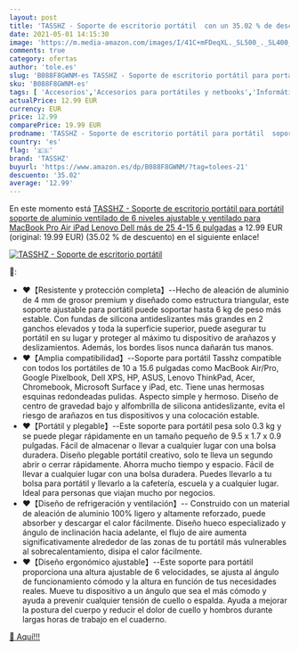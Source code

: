 ```yaml
---
layout: post
title: 'TASSHZ - Soporte de escritorio portátil  con un 35.02 % de descuento'
date: 2021-05-01 14:15:30
image: 'https://m.media-amazon.com/images/I/41C+mFDeqXL._SL500_._SL400_.jpg'
comments: true
category: ofertas
author: 'tole.es'
slug: 'B088F8GWNM-es TASSHZ - Soporte de escritorio portátil para portátil...'
sku: 'B088F8GWNM-es'
tags: [ 'Accesorios','Accesorios para portátiles y netbooks','Informática','Soportes de regazo para portátiles y netbooks','ipad','tasshz', ]
actualPrice: 12.99 EUR
currency: EUR
price: 12.99
comparePrice: 19.99 EUR
prodname: 'TASSHZ - Soporte de escritorio portátil para portátil  soporte de aluminio ventilado de 6 niveles  ajustable y ventilado para MacBook Pro Air  iPad  Lenovo  Dell  más de 25 4-15 6 pulgadas'
country: 'es'
flag: '🇪🇸'
brand: 'TASSHZ'
buyurl: 'https://www.amazon.es/dp/B088F8GWNM/?tag=tolees-21'
descuento: '35.02'
average: '12.99'
---
```


En este momento está [TASSHZ - Soporte de escritorio portátil para portátil  soporte de aluminio ventilado de 6 niveles  ajustable y ventilado para MacBook Pro Air  iPad  Lenovo  Dell  más de 25 4-15 6 pulgadas](https://www.amazon.es/dp/B088F8GWNM/?tag=tolees-21) a 12.99 EUR (original: 19.99 EUR) (35.02 %  de descuento) en el siguiente enlace!

[![TASSHZ - Soporte de escritorio portátil ](https://m.media-amazon.com/images/I/41C+mFDeqXL._SL500_._SL400_.jpg)](https://www.amazon.es/dp/B088F8GWNM/?tag=tolees-21)

🔎:

- ♥【Resistente y protección completa】--Hecho de aleación de aluminio de 4 mm de grosor premium y diseñado como estructura triangular, este soporte ajustable para portátil puede soportar hasta 6 kg de peso más estable. Con fundas de silicona antideslizantes más grandes en 2 ganchos elevados y toda la superficie superior, puede asegurar tu portátil en su lugar y proteger al máximo tu dispositivo de arañazos y deslizamientos. Además, los bordes lisos nunca dañarán tus manos.
- ♥【Amplia compatibilidad】--Soporte para portátil Tasshz compatible con todos los portátiles de 10 a 15.6 pulgadas como MacBook Air/Pro, Google Pixelbook, Dell XPS, HP, ASUS, Lenovo ThinkPad, Acer, Chromebook, Microsoft Surface y iPad, etc. Tiene unas hermosas esquinas redondeadas pulidas. Aspecto simple y hermoso. Diseño de centro de gravedad bajo y alfombrilla de silicona antideslizante, evita el riesgo de arañazos en tus dispositivos y una colocación estable.
- ♥【Portátil y plegable】--Este soporte para portátil pesa solo 0.3 kg y se puede plegar rápidamente en un tamaño pequeño de 9.5 x 1.7 x 0.9 pulgadas. Fácil de almacenar o llevar a cualquier lugar con una bolsa duradera. Diseño plegable portátil creativo, solo te lleva un segundo abrir o cerrar rápidamente. Ahorra mucho tiempo y espacio. Fácil de llevar a cualquier lugar con una bolsa duradera. Puedes llevarlo a tu bolsa para portátil y llevarlo a la cafetería, escuela y a cualquier lugar. Ideal para personas que viajan mucho por negocios.
- ♥【Diseño de refrigeración y ventilación】-- Construido con un material de aleación de aluminio 100% ligero y altamente reforzado, puede absorber y descargar el calor fácilmente. Diseño hueco especializado y ángulo de inclinación hacia adelante, el flujo de aire aumenta significativamente alrededor de las zonas de tu portátil más vulnerables al sobrecalentamiento, disipa el calor fácilmente.
- ♥【Diseño ergonómico ajustable】--Este soporte para portátil proporciona una altura ajustable de 6 velocidades, se ajusta al ángulo de funcionamiento cómodo y la altura en función de tus necesidades reales. Mueve tu dispositivo a un ángulo que sea el más cómodo y ayuda a prevenir cualquier tensión de cuello o espalda. Ayuda a mejorar la postura del cuerpo y reducir el dolor de cuello y hombros durante largas horas de trabajo en el cuaderno.

[🛒 Aquí!!!](https://www.amazon.es/dp/B088F8GWNM/?tag=tolees-21)
